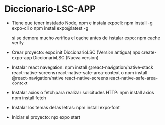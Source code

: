 # Diccionario-LSC-APP

- Tiene que tener instalado Node, npm e instala expocli:
  npm install -g expo-cli o npm install expo@latest -g

  si se demora mucho verifica el cache antes de instalar expo: npm cache verify

- Crear proyecto:
  expo init DiccionarioLSC (Version antigua)
  npx create-expo-app DiccionarioLSC (Nueva version)

- Instalar react navegation:
  npm install @react-navigation/native-stack react-native-screens react-native-safe-area-context
  o
  npm install @react-navigation/native react-native-screens react-native-safe-area-context

- Instalar axios o fetch para realizar solicitudes HTTP:
  npm install axios
  npm install fetch

- Instalar los temas de las letras:
  npm install expo-font

- Iniciar el proyecto: npx expo start
